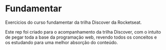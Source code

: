 # Fundamentar
Exercicios do curso fundamentar da trilha Discover da Rocketseat.

Este rep foi criado para o acompanhamento da trilha Discover, com o intuito de pegar toda a base da programação web, revendo todos os conceitos e os estudando para uma melhor absorção do conteúdo.

